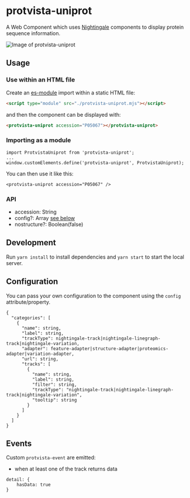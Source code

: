 # protvista-uniprot

A Web Component which uses [Nightingale](https://github.com/ebi-webcomponents/nightingale) components to display protein sequence information.

![Image of protvista-uniprot](protvista.png)

## Usage

### Use within an HTML file

Create an [es-module](https://developer.mozilla.org/en-US/docs/Web/JavaScript/Guide/Modules) import within a static HTML file:

```html
<script type="module" src="./protvista-uniprot.mjs"></script>
```

and then the component can be displayed with:

```html
<protvista-uniprot accession="P05067"></protvista-uniprot>
```

### Importing as a module

```
import ProtvistaUniprot from 'protvista-uniprot';
...
window.customElements.define('protvista-uniprot', ProtvistaUniprot);
```

You can then use it like this:

```
<protvista-uniprot accession="P05067" />
```

### API

- accession: String
- config?: Array [see below](#configuration)
- nostructure?: Boolean(false)

## Development

Run `yarn install` to install dependencies and `yarn start` to start the local server.

## Configuration

You can pass your own configuration to the component using the `config` attribute/property.

```
{
  "categories": [
    {
      "name": string,
      "label": string,
      "trackType": nightingale-track|nightingale-linegraph-track|nightingale-variation,
      "adapter": feature-adapter|structure-adapter|proteomics-adapter|variation-adapter,
      "url": string,
      "tracks": [
        {
          "name": string,
          "label": string,
          "filter": string,
          "trackType": "nightingale-track|nightingale-linegraph-track|nightingale-variation",
          "tooltip": string
        }
      ]
    }
  ]
}
```

## Events

Custom `protvista-event` are emitted:

- when at least one of the track returns data

```
detail: {
    hasData: true
}
```
